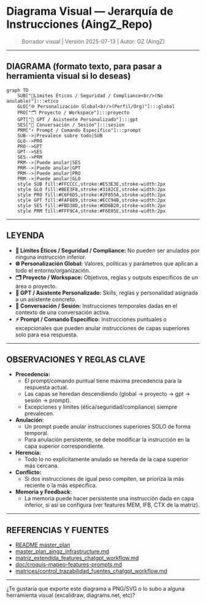 # Diagrama Visual — Jerarquía de Instrucciones (AingZ\_Repo)

> Borrador visual | Versión 2025-07-13 | Autor: GZ (AingZ)

---

## DIAGRAMA (formato texto, para pasar a herramienta visual si lo deseas)

```mermaid
graph TD
    SUB["🚦Límites Éticos / Seguridad / Compliance<br/>(No anulable)"]:::etico
    GLO["🌐 Personalización Global<br/>(Perfil/Org)"]:::global
    PRO["🗂️ Proyecto / Workspace"]:::proyecto
    GPT["🤖 GPT / Asistente Personalizado"]:::gpt
    SES["💬 Conversación / Sesión"]:::sesion
    PRM["⚡ Prompt / Comando Específico"]:::prompt
    SUB-->|Prevalece sobre todo|SUB
    GLO-->PRO
    PRO-->GPT
    GPT-->SES
    SES-->PRM
    PRM-->|Puede anular|SES
    PRM-->|Puede anular|GPT
    PRM-->|Puede anular|PRO
    PRM-->|Puede anular|GLO
    style SUB fill:#FFCCCC,stroke:#E53E3E,stroke-width:2px
    style GLO fill:#BEE3F8,stroke:#3182CE,stroke-width:2px
    style PRO fill:#C6F6D5,stroke:#2F855A,stroke-width:2px
    style GPT fill:#FAF089,stroke:#ECC94B,stroke-width:2px
    style SES fill:#FBD38D,stroke:#DD6B20,stroke-width:2px
    style PRM fill:#FFF9C4,stroke:#F6E05E,stroke-width:2px
```

---

## LEYENDA

- **🚦 Límites Éticos / Seguridad / Compliance:** No pueden ser anulados por ninguna instrucción inferior.
- **🌐 Personalización Global:** Valores, políticas y parámetros que aplican a todo el entorno/organización.
- **🗂️ Proyecto / Workspace:** Objetivos, reglas y outputs específicos de un área o proyecto.
- **🤖 GPT / Asistente Personalizado:** Skills, reglas y personalidad asignada a un asistente concreto.
- **💬 Conversación / Sesión:** Instrucciones temporales dadas en el contexto de una conversación activa.
- **⚡ Prompt / Comando Específico:** Instrucciones puntuales o excepcionales que pueden anular instrucciones de capas superiores solo para esa respuesta.

---

## OBSERVACIONES Y REGLAS CLAVE

- **Precedencia:**
  - El prompt/comando puntual tiene máxima precedencia para la respuesta actual.
  - Las capas se heredan descendiendo (global → proyecto → gpt → sesión → prompt).
  - Excepciones y límites (ética/seguridad/compliance) siempre prevalecen.
- **Anulación:**
  - Un prompt puede anular instrucciones superiores SOLO de forma temporal.
  - Para anulación persistente, se debe modificar la instrucción en la capa superior correspondiente.
- **Herencia:**
  - Todo lo no explicitamente anulado se hereda de la capa superior más cercana.
- **Conflicto:**
  - Si dos instrucciones de igual peso compiten, se prioriza la más reciente o la más específica.
- **Memoria y Feedback:**
  - La memoria puede hacer persistente una instrucción dada en capa inferior, si así se configura (ver features MEM, IFB, CTX de la matriz).

---

## REFERENCIAS Y FUENTES

- [README master\_plan](README.md)
- [master\_plan\_aingz\_infrastructure.md](master_plan_aingz_infrastructure.md)
- [matriz\_extendida\_features\_chatgpt\_workflow.md](matriz_extendida_features_chatgpt_workflow.md)
- [doc/croquis-mapeo-features-prompts.md](doc/croquis-mapeo-features-prompts.md)
- [matrices/control\_trazabilidad\_fuentes\_chatgpt\_workflow.md](matrices/control_trazabilidad_fuentes_chatgpt_workflow.md)

---

¿Te gustaría que exporte este diagrama a PNG/SVG o lo subo a alguna herramienta visual (excalidraw, diagrams.net, etc)?

